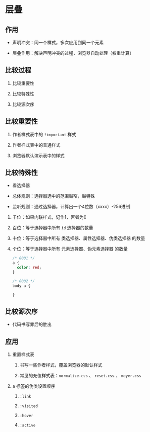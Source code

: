 # 层叠

## 作用

- 声明冲突：同一个样式，多次应用到同一个元素

- 层叠作用：解决声明冲突的过程，浏览器自动处理（权重计算）

## 比较过程

1. 比较重要性

2. 比较特殊性

3. 比较源次序

## 比较重要性

1. 作者样式表中的 `!important` 样式

2. 作者样式表中的普通样式

3. 浏览器默认演示表中的样式

## 比较特殊性

- 看选择器

- 总体规则：选择器选中的范围越窄，越特殊

- 监听规则：通过选择器，计算出一个4位数（xxxx）-256进制

1. 千位：如果内联样式，记作1，否者为0

2. 百位：等于选择器中所有 `id` 选择器的数量

3. 十位：等于选择器中所有 类选择器、属性选择器、伪类选择器 的数量

4. 个位：等于选择器中所有 元素选择器、伪元素选择器 的数量

    ```css
    /* 0001 */
    a {
      color: red;
    }

    /* 0002 */
    body a {

    }
    ```

## 比较源次序

- 代码书写靠后的胜出

## 应用

1. 重置样式表

    1. 书写一些作者样式，覆盖浏览器的默认样式

    2. 常见的充值样式表：`normalize.css` 、 `reset.css` 、 `meyer.css`

2. a 标签的伪类设置顺序

    1. `:link`

    2. `:visited`

    3. `:hover`

    4. `:active`
